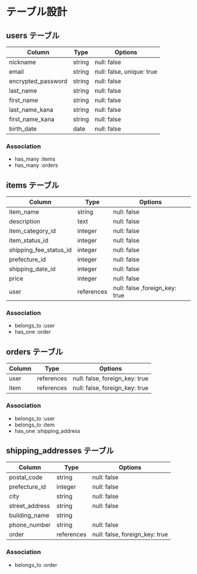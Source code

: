 # テーブル設計

## users テーブル

| Column             | Type   | Options     |
| ------------------ | ------ | ----------- |
| nickname           | string | null: false |
| email              | string | null: false, unique: true |
| encrypted_password | string | null: false |
| last_name          | string | null: false |
| first_name         | string | null: false |
| last_name_kana     | string | null: false |
| first_name_kana    | string | null: false |
| birth_date         | date   | null: false |

### Association

- has_many :items
- has_many :orders

## items テーブル

| Column                  | Type       | Options     |
| ----------------------- | ---------- | ----------- |
| item_name               | string     | null: false |
| description             | text       | null: false |
| item_category_id        | integer    | null: false |
| item_status_id          | integer    | null: false |
| shipping_fee_status_id  | integer    | null: false |
| prefecture_id           | integer    | null: false |
| shipping_date_id        | integer    | null: false |
| price                   | integer    | null: false |
| user                    | references | null: false ,foreign_key: true |

### Association

- belongs_to :user
- has_one :order

## orders テーブル

| Column | Type       | Options                        |
| ------ | ---------- | ------------------------------ |
| user   | references | null: false, foreign_key: true |
| item   | references | null: false, foreign_key: true |

### Association

- belongs_to :user
- belongs_to :item
- has_one :shipping_address

## shipping_addresses テーブル

| Column        | Type       | Options     |
| ------------- | ---------- | ------------|
| postal_code   | string     | null: false |
| prefecture_id | integer    | null: false |
| city          | string     | null: false |
| street_address| string     | null: false |
| building_name | string     |             |
| phone_number  | string     | null: false |
| order         | references | null: false, foreign_key: true |

### Association

- belongs_to :order